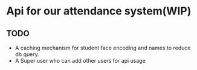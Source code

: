# Api for our attendance system(WIP)


## TODO

- A caching mechanism for student face encoding and names to reduce db query.
- A Super user who can add other users for api usage 